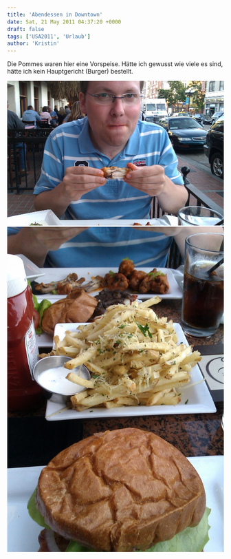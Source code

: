```yaml
---
title: 'Abendessen in Downtown'
date: Sat, 21 May 2011 04:37:20 +0000
draft: false
tags: ['USA2011', 'Urlaub']
author: 'Kristin'
---
```


Die Pommes waren hier eine Vorspeise. Hätte ich gewusst wie viele es sind, hätte ich kein Hauptgericht (Burger) bestellt.

![1578470441](/urlaub11to15-images/11/1578470441-scaled1000.jpg?w=300)
![-780365587](/urlaub11to15-images/11/780365587-scaled1000.jpg?w=200)